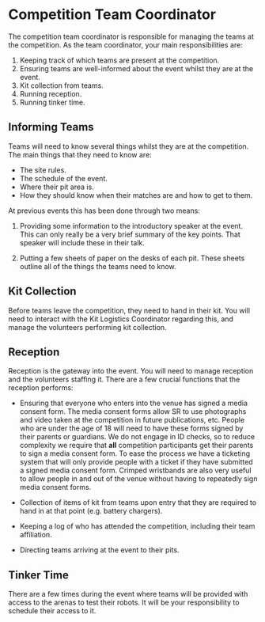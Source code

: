 # Competition Team Coordinator

The competition team coordinator is responsible for managing the teams at the competition.  As the team coordinator, your main responsibilities are:

 1. Keeping track of which teams are present at the competition.
 2. Ensuring teams are well-informed about the event whilst they are
    at the event.
 3. Kit collection from teams.
 4. Running reception.
 5. Running tinker time.

## Informing Teams

Teams will need to know several things whilst they are at the competition.  The main things that they need to know are:

 * The site rules.
 * The schedule of the event.
 * Where their pit area is.
 * How they should know when their matches are and how to get to them.

At previous events this has been done through two means:

 1. Providing some information to the introductory speaker at the event.
    This can only really be a very brief summary of the key points.  That     speaker will include these in their talk.

 2. Putting a few sheets of paper on the desks of each pit.  These sheets outline all of the things the teams need to know.

## Kit Collection

Before teams leave the competition, they need to hand in their kit.  You will need to interact with the Kit Logistics Coordinator regarding this, and manage the volunteers performing kit collection.

## Reception

Reception is the gateway into the event.  You will need to manage reception and the volunteers staffing it.  There are a few crucial functions that the reception performs:

 * Ensuring that everyone who enters into the venue has signed a media consent form.  The media consent forms allow SR to use photographs and video taken at the competition in future publications, etc.  People who are under the age of 18 will need to have these forms signed by their parents or guardians.  We do not engage in ID checks, so to reduce complexity we require that **all** competition participants get their parents to sign a media consent form.  To ease the process we have a ticketing system that will only provide people with a ticket if they have submitted a signed media consent form.  Crimped wristbands are also very useful to allow people in and out of the venue without having to repeatedly sign media consent forms.

 * Collection of items of kit from teams upon entry that they are required to hand in at that point (e.g. battery chargers).

 * Keeping a log of who has attended the competition, including their team affiliation.

 * Directing teams arriving at the event to their pits.

## Tinker Time

There are a few times during the event where teams will be provided with access to the arenas to test their robots.  It will be your responsibility to schedule their access to it.